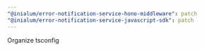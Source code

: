 ```yaml
---
"@inialum/error-notification-service-hono-middleware": patch
"@inialum/error-notification-service-javascript-sdk": patch
---
```


Organize tsconfig
